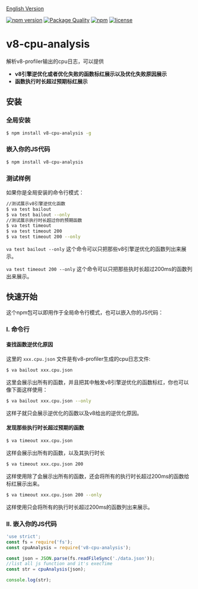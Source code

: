 [English Version](https://github.com/hyj1991/v8-cpu-analysis/blob/master/README.md)

[![npm version](https://badge.fury.io/js/v8-cpu-analysis.svg)](https://badge.fury.io/js/v8-cpu-analysis)
[![Package Quality](http://npm.packagequality.com/shield/v8-cpu-analysis.svg)](http://packagequality.com/#?package=v8-cpu-analysis)
[![npm](https://img.shields.io/npm/dt/v8-cpu-analysis.svg)](https://www.npmjs.com/package/v8-cpu-analysis)
[![license](https://img.shields.io/github/license/mashape/apistatus.svg)](https://github.com/hyj1991/v8-cpu-analysis/LICENSE)

# v8-cpu-analysis
解析v8-profiler输出的cpu日志，可以提供
* **v8引擎逆优化或者优化失败的函数标红展示以及优化失败原因展示**
* **函数执行时长超过预期标红展示**

## 安装

### 全局安装

```bash
$ npm install v8-cpu-analysis -g
```

### 嵌入你的JS代码

```bash
$ npm install v8-cpu-analysis
```
### 测试样例
如果你是全局安装的命令行模式：

```bash
//测试展示v8引擎逆优化函数
$ va test bailout
$ va test bailout --only
//测试展示执行时长超过你的预期函数
$ va test timeout
$ va test timeout 200
$ va test timeout 200 --only
```
```va test bailout --only``` 这个命令可以只把那些v8引擎逆优化的函数列出来展示。

```va test timeout 200 --only``` 这个命令可以只把那些执时长超过200ms的函数列出来展示。

## 快速开始
这个npm包可以即用作于全局命令行模式，也可以嵌入你的JS代码：

### I. 命令行

#### 查找函数逆优化原因

这里的 ```xxx.cpu.json``` 文件是有v8-profiler生成的cpu日志文件:

```bash
$ va bailout xxx.cpu.json
```
这里会展示出所有的函数，并且把其中触发v8引擎逆优化的函数标红，你也可以像下面这样使用：

```bash
$ va bailout xxx.cpu.json --only
```
这样子就只会展示逆优化的函数以及v8给出的逆优化原因。

#### 发现那些执行时长超过预期的函数

```bash
$ va timeout xxx.cpu.json
```
这样会展示出所有的函数，以及其执行时长

```bash
$ va timeout xxx.cpu.json 200
```
这样使用除了会展示出所有的函数，还会将所有的执行时长超过200ms的函数给标红展示出来。

```bash
$ va timeout xxx.cpu.json 200 --only
```
这样使用只会将所有的执行时长超过200ms的函数列出来展示。

### II. 嵌入你的JS代码

```js
'use strict';
const fs = require('fs');
const cpuAnalysis = require('v8-cpu-analysis');

const json = JSON.parse(fs.readFileSync('./data.json'));
//list all js function and it's execTime
const str = cpuAnalysis(json);

console.log(str);
```